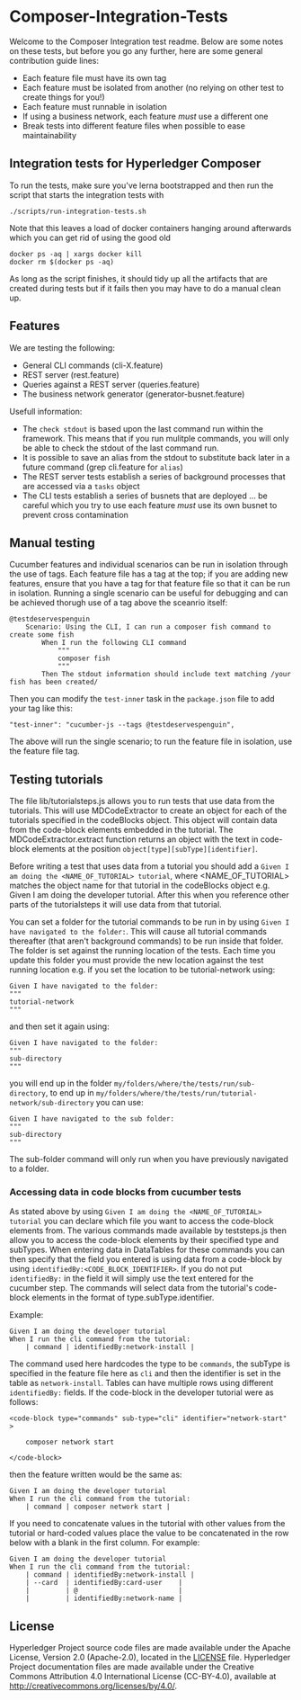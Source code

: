 # Composer-Integration-Tests

Welcome to the Composer Integration test readme. Below are some notes on these tests, but before you go any further, here are some general contribution guide lines:
 - Each feature file must have its own tag
 - Each feature must be isolated from another (no relying on other test to create things for you!)
 - Each feature must runnable in isolation
 - If using a business network, each feature *must* use a different one
 - Break tests into different feature files when possible to ease maintainability
 
## Integration tests for Hyperledger Composer

To run the tests, make sure you've lerna bootstrapped and then run the script that starts the integration tests with 

```
./scripts/run-integration-tests.sh
```

Note that this leaves a load of docker containers hanging around afterwards which you can get rid of using the good old 

```
docker ps -aq | xargs docker kill
docker rm $(docker ps -aq)
```

As long as the script finishes, it should tidy up all the artifacts that are created during tests but if it fails then you 
may have to do a manual clean up.

## Features

We are testing the following:
 - General CLI commands (cli-X.feature)
 - REST server (rest.feature)
 - Queries against a REST server (queries.feature)
 - The business network generator (generator-busnet.feature)

Usefull information:
 - The `check stdout` is based upon the last command run within the framework. This means that if you run mulitple commands, you will only be able to check the stdout of the last command run.
 - It is possible to save an alias from the stdout to substitute back later in a future command (grep cli.feature for `alias`)
 - The REST server tests establish a series of background processes that are accessed via a `tasks` object
 - The CLI tests establish a series of busnets that are deployed ... be careful which you try to use each feature *must* use its own busnet to prevent cross contamination

## Manual testing
Cucumber features and individual scenarios can be run in isolation through the use of tags. Each feature file has a tag at the top; if you are adding new features, ensure that you have a tag for that feature file so that it can be run in isolation. Running a single scenario can be useful for debugging and can be achieved thorugh use of a tag above the sceanrio itself:

```
@testdeservespenguin
    Scenario: Using the CLI, I can run a composer fish command to create some fish
        When I run the following CLI command
            """
            composer fish
            """
        Then The stdout information should include text matching /your fish has been created/
```

Then you can modify the `test-inner` task in the `package.json` file to add your tag like this:

```
"test-inner": "cucumber-js --tags @testdeservespenguin",
```

The above will run the single scenario; to run the feature file in isolation, use the feature file tag.


## Testing tutorials
The file lib/tutorialsteps.js allows you to run tests that use data from the tutorials. This will use MDCodeExtractor to create an object for each of the tutorials specified in the codeBlocks object. This object will contain data from the code-block elements embedded in the tutorial. The MDCodeExtractor.extract function returns an object with the text in code-block elements at the position `object[type][subType][identifier]`.

Before writing a test that uses data from a tutorial you should add a `Given I am doing the <NAME_OF_TUTORIAL> tutorial`, where <NAME_OF_TUTORIAL> matches the object name for that tutorial in the codeBlocks object e.g. Given I am doing the developer tutorial. After this when you reference other parts of the tutorialsteps it will use data from that tutorial. 

You can set a folder for the tutorial commands to be run in by using `Given I have navigated to the folder:`. This will cause all tutorial commands thereafter (that aren't background commands) to be run inside that folder. The folder is set against the running location of the tests. Each time you update this folder you must provide the new location against the test running location e.g. if you set the location to be tutorial-network using:

```
Given I have navigated to the folder:
"""
tutorial-network
"""
```

and then set it again using: 

```
Given I have navigated to the folder:
"""
sub-directory
"""
```

you will end up in the folder `my/folders/where/the/tests/run/sub-directory`, to end up in `my/folders/where/the/tests/run/tutorial-network/sub-directory` you can use:

```
Given I have navigated to the sub folder:
"""
sub-directory
"""
```

The sub-folder command will only run when you have previously navigated to a folder.

### Accessing data in code blocks from cucumber tests
As stated above by using `Given I am doing the <NAME_OF_TUTORIAL> tutorial` you can declare which file you want to access the code-block elements from. The various commands made available by teststeps.js then allow you to access the code-block elements by their specified type and subTypes. When entering data in DataTables for these commands you can then specify that the field you entered is using data from a code-block by using `identifiedBy:<CODE_BLOCK_IDENTIFIER>`. If you do not put `identifiedBy:` in the field it will simply use the text entered for the cucumber step. The commands will select data from the tutorial's code-block elements in the format of type.subType.identifier.

Example: 

```
Given I am doing the developer tutorial
When I run the cli command from the tutorial:
    | command | identifiedBy:network-install |
```

 The command used here hardcodes the type to be `commands`, the subType is specified in the feature file here as `cli` and then the identifier is set in the table as `network-install`. Tables can have multiple rows using different `identifiedBy:` fields. If the code-block in the developer tutorial were as follows:

```
<code-block type="commands" sub-type="cli" identifier="network-start" >

    composer network start
    
</code-block>
```

then the feature written would be the same as:

```
Given I am doing the developer tutorial
When I run the cli command from the tutorial:
    | command | composer network start |
```

If you need to concatenate values in the tutorial with other values from the tutorial or hard-coded values place the value to be concatenated in the row below with a blank in the first column. For example:

```
Given I am doing the developer tutorial
When I run the cli command from the tutorial:
    | command | identifiedBy:network-install |
    | --card  | identifiedBy:card-user    |
    |         | @                         |
    |         | identifiedBy:network-name |
```

## License <a name="license"></a>
Hyperledger Project source code files are made available under the Apache License, Version 2.0 (Apache-2.0), located in the [LICENSE](LICENSE) file. Hyperledger Project documentation files are made available under the Creative Commons Attribution 4.0 International License (CC-BY-4.0), available at http://creativecommons.org/licenses/by/4.0/.
